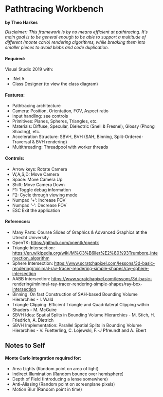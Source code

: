 # Pathtracing Workbench
**by Theo Harkes**

*Disclaimer: This framework is by no means efficient at pathtracing. It's main goal is to be general enough to be able to support a multitude of different (monte carlo) rendering algorithms, while breaking them into smaller pieces to avoid blobs and code duplication.*

#### Required:
Visual Studio 2019 with:
- .Net 5
- Class Designer (to view the class diagram)

#### Features:
- Pathtracing architecture
- Camera: Position, Orientation, FOV, Aspect ratio
- Input handling: see controls
- Primitives: Planes, Spheres, Triangles, etc.
- Materials: Diffuse, Specular, Dielectric (Snell & Fresnel), Glossy (Phong Shading), etc.
- Acceleration Structure: SBVH, BVH (SAH, Binning, Split-Ordered-Traversal & BVH rendering)
- Multithreading: Threadpool with worker threads

#### Controls:
- Arrow keys:   Rotate Camera
- W,A,S,D:      Move Camera
- Space:        Move Camera Up
- Shift:        Move Camera Down
- F1:           Toggle debug information
- F2:           Cycle through viewing mode
- Numpad '+':   Increase FOV
- Numpad '-':   Decrease FOV
- ESC           Exit the application

#### References:
- Many Parts: Course Slides of Graphics & Advanced Graphics at the Utrecht University
- OpenTK: https://github.com/opentk/opentk
- Triangle Intersection: https://en.wikipedia.org/wiki/M%C3%B6ller%E2%80%93Trumbore_intersection_algorithm
- Sphere Intersection: https://www.scratchapixel.com/lessons/3d-basic-rendering/minimal-ray-tracer-rendering-simple-shapes/ray-sphere-intersection
- AABB Intersection: https://www.scratchapixel.com/lessons/3d-basic-rendering/minimal-ray-tracer-rendering-simple-shapes/ray-box-intersection
- Binning: On fast Construction of SAH-based Bounding Volume Hierarchies - I. Wald
- Triangle Clipping: Efficient Triangle and Quadrilateral Clipping within Shaders - M. McGuire
- SBVH Idea: Spatial Splits in Bounding Volume Hierarchies - M. Stich, H. Friedrich, A. Dietrich
- SBVH Implementation: Parallel Spatial Splits in Bounding Volume Hierarchies - V. Fuetterling, C. Lojewski, F.-J Pfreundt and A. Ebert

## Notes to Self
#### Monte Carlo integration required for:
- Area Lights (Random point on area of light)
- Indirect Illumination (Random bounce over hemisphere)
- Depth of Field (Introducing a lense somewhere)
- Anti-Aliasing (Random point on screenplane pixels)
- Motion Blur (Random point in time)
